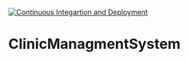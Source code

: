 [![Continuous Integartion and Deployment](https://github.com/MuhammadSaadd/ClinicManagmentSystem/actions/workflows/ci-cd.yaml/badge.svg?branch=dev)](https://github.com/MuhammadSaadd/ClinicManagmentSystem/actions/workflows/ci-cd.yaml)


# ClinicManagmentSystem
